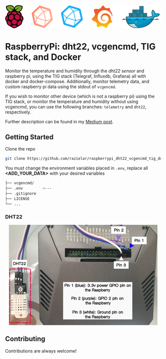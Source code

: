 <div align="center">
<img src="https://github.com/razielar/RaspberryPi_dht22_vcgencmd_tig_docker/blob/main/img/raspberrypi_tig.png" alt="logo"></img>
</div>

# RaspberryPi: dht22, vcgencmd, TIG stack, and Docker

Monitor the temperature and humidity through the *dht22 sensor* and raspberry pi, using the TIG stack (Telegraf, Influxdb, Grafana) all with docker and docker-compose. Additionally, monitor telemetry data, and custom raspberry pi data using the stdout of `vcgencmd`. 

If you wish to monitor other device (which is not a raspberry pi) using the TIG stack, or monitor the temperature and humidity without using vcgencmd, you can use the following branches: `telemetry` and `dht22`, respectively.

Further description can be found in my [Medium post]().

## Getting Started

Clone the repo

```bash
git clone https://github.com/razielar/raspberrypi_dht22_vcgencmd_tig_docker.git
```

You must change the environment variables placed in `.env`, replace all **<ADD_YOUR_DATA>** with your desired variables

```bash
├── vcgencmd/
├── .env         <---
├── .gitignore
├── LICENSE
└── ...
```

### DHT22

<div align="center">
<img src="https://github.com/razielar/raspberrypi_dht22_vcgencmd_tig_docker/blob/main/img/dht22_connections.png" alt="logo"></img>
</div>

## Contributing
Contributions are always welcome! 